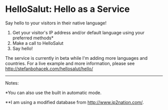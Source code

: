 HelloSalut: Hello as a Service
==============================

Say hello to your visitors in their native language!

1. Get your visitor's IP address and/or default language using your preferred methods*
2. Make a call to HelloSalut
3. Say hello!

The service is currently in beta while I'm adding more languages and countries. For a live example and more information, please see http://stefanbohacek.com/hellosalut/hello/

***

Notes:

*You can also use the built in automatic mode.

**I am using a modified database from http://www.ip2nation.com/.